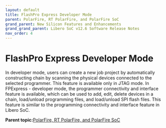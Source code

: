 ```yaml
---
layout: default
title: FlashPro Express Developer Mode
parent: PolarFire, RT PolarFire, and PolarFire SoC
grand_parent: New Silicon Features and Enhancements
grand_grand_parent: Libero SoC v12.6 Software Release Notes
nav_order: 4
---
```

# FlashPro Express Developer Mode

In developer mode, users can create a new job project by automatically constructing chain by scanning the physical devices connected to the selected programmer. This feature is available only in JTAG mode. In FPExpress - developer mode, the programmer connectivity and interface feature is available, which can be used to add, edit, delete devices in a chain, load/unload programming files, and load/unload SPI flash files. This feature is similar to the programming connectivity and interface feature in Libero SoC.

**Parent topic:**[PolarFire, RT PolarFire, and PolarFire SoC](GUID-FD2E56AA-67B5-4642-BA0B-63904E515EA3.md)


